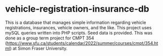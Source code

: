 # vehicle-registration-insurance-db
This is a database that manages simple information regarding vehicle registrations, insurances, vehicle owners, and the like. This project uses mySQL queries written into PHP scripts. Seed data is provided. This was done as a group term project for CMPT 354 (https://www.sfu.ca/students/calendar/2022/summer/courses/cmpt/354.html) at Simon Fraser University.
